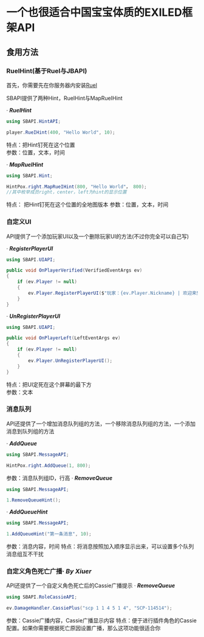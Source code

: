 # 一个也很适合中国宝宝体质的EXILED框架API 
 
## 食用方法
### RuelHint(基于RueI与JBAPI)
首先，你需要先在你服务器内安装[Ruel](https://github.com/Ruemena/RueI)

SBAPI提供了两种Hint，RueIHint与MapRueIHint

· ***RueIHint***  

``` csharp
using SBAPI.HintAPI;

player.RueIHint(400, "Hello World", 10);
```
特点：把Hint钉死在这个位置  
参数：位置，文本，时间

· ***MapRueIHint***
``` csharp
using SBAPI.Hint;

HintPox.right.MapRueIHint(800, "Hello World"， 800);
//其中枚举成员right，center，left为hint的显示位置
```
特点：  把Hint钉死在这个位置的全地图版本
参数：位置，文本，时间

### 自定义UI

API提供了一个添加玩家UI以及一个删除玩家UI的方法(不过你完全可以自己写)

· ***RegisterPlayerUI***  

``` csharp
using SBAPI.UIAPI;

public void OnPlayerVerified(VerifiedEventArgs ev)
{
    if (ev.Player != null)
    {
        ev.Player.RegisterPlayerUI($"玩家：{ev.Player.Nickname} | 欢迎来到xxxxxx服务器 | QQ群：1145141919810");
    }
}
```
· ***UnRegisterPlayerUI***  

``` csharp
using SBAPI.UIAPI;

public void OnPlayerLeft(LeftEventArgs ev)
{
    if (ev.Player != null)
    {
        ev.Player.UnRegisterPlayerUI();
    }
}
```
特点：把UI定死在这个屏幕的最下方  
参数：文本

### 消息队列

API还提供了一个增加消息队列组的方法，一个移除消息队列组的方法，一个添加消息到队列组的方法

· ***AddQueue***  

``` csharp
using SBAPI.MessageAPI;

HintPox.right.AddQueue(1, 800);
```
参数：消息队列组ID，行高
· ***RemoveQueue***  

``` csharp
using SBAPI.MessageAPI;

1.RemoveQueueHint();
```
· ***AddQueueHint***  

``` csharp
using SBAPI.MessageAPI;

1.AddQueueHint("第一条消息", 10);
```
参数：消息内容，时间
特点：将消息按照加入顺序显示出来，可以设置多个队列消息组互不干扰  

### 自定义角色死亡广播· ***By Xiuer***  

API还提供了一个自定义角色死亡后的Cassie广播提示
· ***RemoveQueue***  

``` csharp
using SBAPI.RoleCassieAPI;

ev.DamageHandler.CassiePlus("scp 1 1 4 5 1 4", "SCP-114514");
```


参数：Cassie广播内容，Cassie广播显示内容
特点：便于进行插件角色的Cassie配置。如果你需要根据死亡原因设置广播，那么这项功能很适合你  

